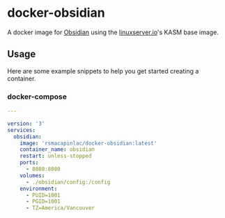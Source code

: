 # docker-obsidian

A docker image for [Obsidian](https://obsidian.md/) using the [linuxserver.io](https://linuxserver.io/)'s KASM base image.

## Usage

Here are some example snippets to help you get started creating a container.

### docker-compose

```yaml
---

version: '3'
services:
  obsidian:
    image: 'rsmacapinlac/docker-obsidian:latest'
    container_name: obsidian
    restart: unless-stopped
    ports:
      - 8080:8080
    volumes:
      - ./obsidian/config:/config
    environment:
      - PUID=1001
      - PGID=1001
      - TZ=America/Vancouver

```
